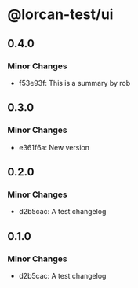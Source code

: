 # @lorcan-test/ui

## 0.4.0

### Minor Changes

- f53e93f: This is a summary by rob

## 0.3.0

### Minor Changes

- e361f6a: New version

## 0.2.0

### Minor Changes

- d2b5cac: A test changelog

## 0.1.0

### Minor Changes

- d2b5cac: A test changelog
